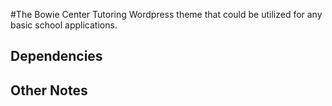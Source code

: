 #The Bowie Center Tutoring
Wordpress theme that could be utilized for any basic school applications.

## Dependencies

## Other Notes